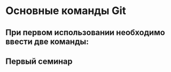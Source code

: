 # Основные команды Git

## При первом использовании необходимо ввести две команды:

## Первый семинар